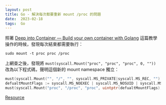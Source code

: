 ```yaml
---
layout: post
title: Go - 解決每次都要重新 mount /proc 的問題
date:  2023-02-18
tags:  Go
---
```


照著 [Deep into Container — Build your own container with Golang](https://faun.pub/deep-into-container-build-your-own-container-with-golang-98ef93f42923) 這篇教學操作的時候，發現每次結束都需要執行：
``` shell
sudo mount -t proc proc /proc
```
上網查之後，發現將 `must(syscall.Mount("proc", "proc", "proc", 0, ""))` 改為以下程式碼，聲明這個新的 mount namespace 獨立：
``` go
must(syscall.Mount("", "/", "", syscall.MS_PRIVATE|syscall.MS_REC, ""))
defualtMountFlags := syscall.MS_NOEXEC | syscall.MS_NOSUID | syscall.MS_NODEV
must(syscall.Mount("proc", "/proc", "proc", uintptr(defualtMountFlags), ""))
```


[Resource](https://github.com/xianlubird/mydocker/issues/41)